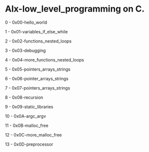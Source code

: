 # Alx-low_level_programming on C.

0 - 0x00-hello_world

1 - 0x01-variables_if_else_while

2 - 0x02-functions_nested_loops

3 - 0x03-debugging

4 - 0x04-more_functions_nested_loops

5 - 0x05-pointers_arrays_strings

6 - 0x06-pointer_arrays_strings

7 - 0x07-pointers_arrays_strings

8 - 0x08-recursion

9 - 0x09-static_libraries

10 - 0x0A-argc_argv

11 - 0x0B-malloc_free

12 - 0x0C-more_malloc_free

13 - 0x0D-preprocessor

